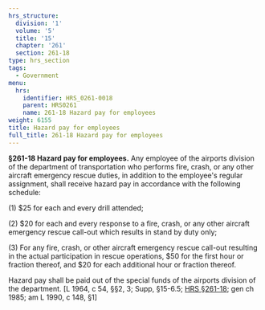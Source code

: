 ```yaml
---
hrs_structure:
  division: '1'
  volume: '5'
  title: '15'
  chapter: '261'
  section: 261-18
type: hrs_section
tags:
  - Government
menu:
  hrs:
    identifier: HRS_0261-0018
    parent: HRS0261
    name: 261-18 Hazard pay for employees
weight: 6155
title: Hazard pay for employees
full_title: 261-18 Hazard pay for employees
---
```

**§261-18 Hazard pay for employees.** Any employee of the airports division of the department of transportation who performs fire, crash, or any other aircraft emergency rescue duties, in addition to the employee's regular assignment, shall receive hazard pay in accordance with the following schedule:

(1) $25 for each and every drill attended;

(2) $20 for each and every response to a fire, crash, or any other aircraft emergency rescue call-out which results in stand by duty only;

(3) For any fire, crash, or other aircraft emergency rescue call-out resulting in the actual participation in rescue operations, $50 for the first hour or fraction thereof, and $20 for each additional hour or fraction thereof.

Hazard pay shall be paid out of the special funds of the airports division of the department. [L 1964, c 54, §§2, 3; Supp, §15-6.5; [HRS §261-18](/title-15/chapter-261/section-261-18/); gen ch 1985; am L 1990, c 148, §1]